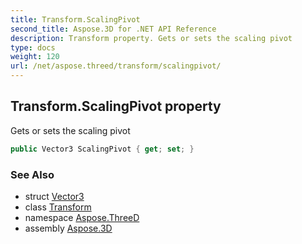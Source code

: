 ```yaml
---
title: Transform.ScalingPivot
second_title: Aspose.3D for .NET API Reference
description: Transform property. Gets or sets the scaling pivot
type: docs
weight: 120
url: /net/aspose.threed/transform/scalingpivot/
---
```

## Transform.ScalingPivot property

Gets or sets the scaling pivot

```csharp
public Vector3 ScalingPivot { get; set; }
```

### See Also

* struct [Vector3](../../../aspose.threed.utilities/vector3/)
* class [Transform](../)
* namespace [Aspose.ThreeD](../../transform/)
* assembly [Aspose.3D](../../../)


